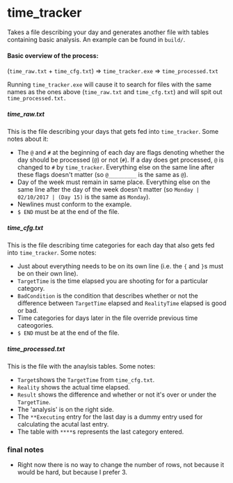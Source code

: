 # time_tracker
Takes a file describing your day and generates another file with tables containing basic analysis.
An example can be found in `build/`.

#### Basic overview of the process:
(`time_raw.txt` + `time_cfg.txt`) => `time_tracker.exe` => `time_processed.txt`

Running `time_tracker.exe` will cause it to search for files with the same names as the ones above (`time_raw.txt` and `time_cfg.txt`) and will spit out `time_processed.txt.`

##### time_raw.txt
This is the file describing your days that gets fed into `time_tracker`. Some notes about it:
* The `@` and `#` at the beginning of each day are flags denoting whether the day should be processed (`@`) or not (`#`). If a day does get processed, `@` is changed to `#` by `time_tracker`. Everything else on the same line after these flags doesn't matter 
(so `@_________` is the same as `@`).
* Day of the week must remain in same place. Everything else on the same line after the day of the week doesn't matter 
(so `Monday | 02/10/2017 | (Day 15)` is the same as `Monday`).
* Newlines must conform to the example.
* `$ END` must be at the end of the file.

##### time_cfg.txt
This is the file describing time categories for each day that also gets fed into `time_tracker`. Some notes:
* Just about everything needs to be on its own line (i.e. the `{` and `}`s must be on their own line).
* `TargetTime` is the time elapsed you are shooting for for a particular category.
* `BadCondition` is the condition that describes whether or not the difference between `TargetTime` elapsed and `RealityTime` elapsed is good or bad.
* Time categories for days later in the file override previous time cateogories.
* `$ END` must be at the end of the file.

##### time_processed.txt
This is the file with the anaylsis tables. Some notes:
* `Target`shows the `TargetTime` from `time_cfg.txt`.
* `Reality` shows the actual time elapsed.
* `Result` shows the difference and whether or not it's over or under the `TargetTime`.
* The 'analysis' is on the right side.
* The `**Executing` entry for the last day is a dummy entry used for calculating the acutal last entry.
* The table with `****`s represents the last category entered.

### final notes
* Right now there is no way to change the number of rows, not because it would be hard, but because I prefer 3.
